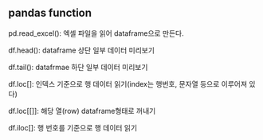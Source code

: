 ## pandas function

pd.read_excel(): 엑셀 파일을 읽어 dataframe으로 만든다.

df.head(): dataframe 상단 일부 데이터 미리보기

df.tail(): datafrmae 하단 일부 데이터 미리보기

df.loc[]: 인덱스 기준으로 행 데이터 읽기(index는 행번호, 문자열 등으로 이루어져 있다)

df.loc[[]]: 해당 열(row) dataframe형태로 꺼내기

df.iloc[]: 행 번호를 기준으로 행 데이터 읽기
